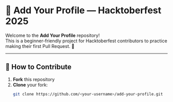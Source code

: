 # 🎃 Add Your Profile — Hacktoberfest 2025

Welcome to the **Add Your Profile** repository!  
This is a beginner-friendly project for Hacktoberfest contributors to practice making their first Pull Request. 🚀

---

## 📌 How to Contribute

1. **Fork** this repository
2. **Clone** your fork:
   ```bash
   git clone https://github.com/<your-username>/add-your-profile.git
